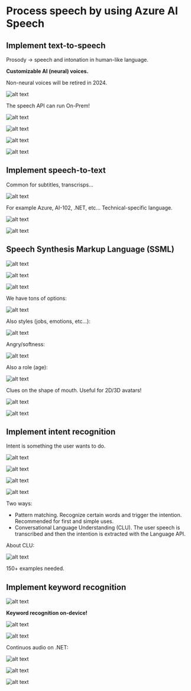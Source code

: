 # Process speech by using Azure AI Speech

## Implement text-to-speech

Prosody -> speech and intonation in human-like language.

**Customizable AI (neural) voices.**

Non-neural voices will be retired in 2024.

![alt text](image-161.png)

The speech API can run On-Prem!

![alt text](image-162.png)

![alt text](image-163.png)

![alt text](image-164.png)

![alt text](image-165.png)

## Implement speech-to-text

Common for subtitles, transcrisps...

![alt text](image-166.png)

For example Azure, AI-102, .NET, etc... Technical-specific language.

![alt text](image-167.png)

![alt text](image-168.png)

## Speech Synthesis Markup Language (SSML)

![alt text](image-169.png)

![alt text](image-170.png)

![alt text](image-171.png)

We have tons of options:

![alt text](image-172.png)

Also styles (jobs, emotions, etc...):

![alt text](image-173.png)

Angry/softness:

![alt text](image-174.png)

Also a role (age):

![alt text](image-175.png)

Clues on the shape of mouth. Useful for 2D/3D avatars!

![alt text](image-176.png)

![alt text](image-177.png)

## Implement intent recognition

Intent is something the user wants to do.

![alt text](image-178.png)

![alt text](image-179.png)

![alt text](image-180.png)

![alt text](image-181.png)

Two ways:

- Pattern matching. Recognize certain words and trigger the intention. Recommended for first and simple uses.
- Conversational Language Understanding (CLU). The user speech is transcribed and then the intention is extracted with the Language API.

About CLU:

![alt text](image-182.png)

150+ examples needed.

## Implement keyword recognition

![alt text](image-183.png)

**Keyword recognition on-device!**

![alt text](image-185.png)

![alt text](image-186.png)

Continuos audio on .NET:

![alt text](image-187.png)

![alt text](image-188.png)

![alt text](image-189.png)
